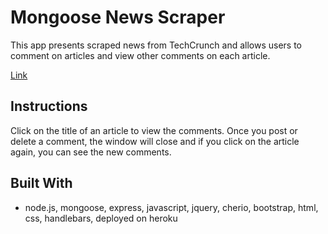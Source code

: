 # Mongoose News Scraper

This app presents scraped news from TechCrunch and allows users to comment on articles and view other comments on each article.  

[Link](https://salty-shelf-19648.herokuapp.com/)

## Instructions
Click on the title of an article to view the comments. Once you post or delete a comment, the window will close and if you click on the article again, you can see the new comments. 

## Built With

* node.js, mongoose, express, javascript, jquery, cherio, bootstrap, html, css, handlebars, deployed on heroku

